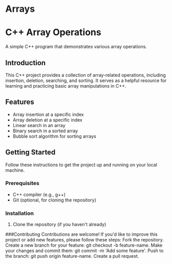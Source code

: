# Arrays
# C++ Array Operations

A simple C++ program that demonstrates various array operations.

## Introduction

This C++ project provides a collection of array-related operations, including insertion, deletion, searching, and sorting. It serves as a helpful resource for learning and practicing basic array manipulations in C++.

## Features

- Array insertion at a specific index
- Array deletion at a specific index
- Linear search in an array
- Binary search in a sorted array
- Bubble sort algorithm for sorting arrays

## Getting Started

Follow these instructions to get the project up and running on your local machine.

### Prerequisites

- C++ compiler (e.g., g++)
- Git (optional, for cloning the repository)

### Installation

1. Clone the repository (if you haven't already)

###Contributing
Contributions are welcome! If you'd like to improve this project or add new features, please follow these steps:
Fork the repository.
Create a new branch for your feature: git checkout -b feature-name.
Make your changes and commit them: git commit -m 'Add some feature'.
Push to the branch: git push origin feature-name.
Create a pull request.

